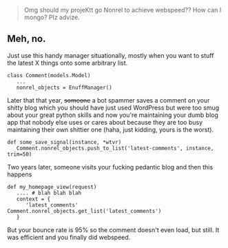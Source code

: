 > Omg should my projeKtt go Nonrel to achieve webspeed?? How can I mongo? Plz advize.

## Meh, no.

Just use this handy manager situationally, mostly when you want to stuff the latest X things onto some arbitrary list.

    class Comment(models.Model) 
       ...
       nonrel_objects = EnuffManager()

Later that that year, <s>someone</s> a bot spammer saves a comment on your shitty blog which you should have just used WordPress but were too smug about your great python skills and now you're maintaining your dumb blog app that nobody else uses or cares about because they are too busy maintaining their own shittier one (haha, just kidding, yours is the worst).

    def some_save_signal(instance, *wtvr) 
       Comment.nonrel_objects.push_to_list('latest-comments', instance, trim=50)

Two years later, someone visits your fucking pedantic blog and then this happens 

    def my_homepage_view(request) 
       .... # blah blah blah
       context = {
          'latest_comments'  Comment.nonrel_objects.get_list('latest_comments')
       }


But your bounce rate is 95% so the comment doesn't even load, but still. It was efficient and you finally did webspeed.
